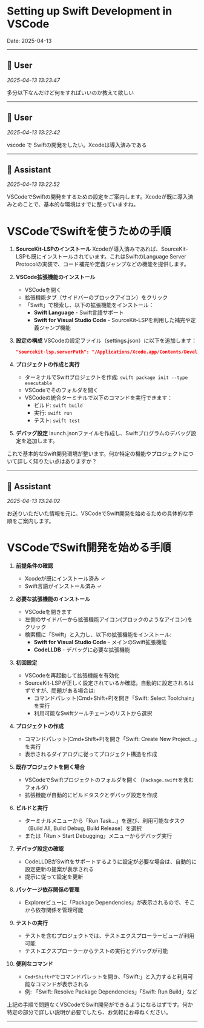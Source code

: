 # Setting up Swift Development in VSCode

Date: 2025-04-13

---

## 👤 User
*2025-04-13 13:23:47*

多分以下なんだけど何をすればいいのか教えて欲しい

---

## 👤 User
*2025-04-13 13:22:42*

vscode で Swiftの開発をしたい。Xcodeは導入済みである

---

## 🤖 Assistant
*2025-04-13 13:22:52*

VSCodeでSwiftの開発をするための設定をご案内します。Xcodeが既に導入済みとのことで、基本的な環境はすでに整っていますね。

# VSCodeでSwiftを使うための手順

1. **SourceKit-LSPのインストール**
   Xcodeが導入済みであれば、SourceKit-LSPも既にインストールされています。これはSwiftのLanguage Server Protocolの実装で、コード補完や定義ジャンプなどの機能を提供します。

2. **VSCode拡張機能のインストール**
   - VSCodeを開く
   - 拡張機能タブ（サイドバーのブロックアイコン）をクリック
   - 「Swift」で検索し、以下の拡張機能をインストール：
     - **Swift Language** - Swift言語サポート
     - **Swift for Visual Studio Code** - SourceKit-LSPを利用した補完や定義ジャンプ機能

3. **設定の構成**
   VSCodeの設定ファイル（settings.json）に以下を追加します：
   ```json
   "sourcekit-lsp.serverPath": "/Applications/Xcode.app/Contents/Developer/Toolchains/XcodeDefault.xctoolchain/usr/bin/sourcekit-lsp"
   ```

4. **プロジェクトの作成と実行**
   - ターミナルでSwiftプロジェクトを作成: `swift package init --type executable`
   - VSCodeでそのフォルダを開く
   - VSCodeの統合ターミナルで以下のコマンドを実行できます：
     - ビルド: `swift build`
     - 実行: `swift run`
     - テスト: `swift test`

5. **デバッグ設定**
   launch.jsonファイルを作成し、Swiftプログラムのデバッグ設定を追加します。

これで基本的なSwift開発環境が整います。何か特定の機能やプロジェクトについて詳しく知りたい点はありますか？

---

## 🤖 Assistant
*2025-04-13 13:24:02*

お送りいただいた情報を元に、VSCodeでSwift開発を始めるための具体的な手順をご案内します。

# VSCodeでSwift開発を始める手順

1. **前提条件の確認**
   - Xcodeが既にインストール済み ✓
   - Swift言語がインストール済み ✓

2. **必要な拡張機能のインストール**
   - VSCodeを開きます
   - 左側のサイドバーから拡張機能アイコン(ブロックのようなアイコン)をクリック
   - 検索欄に「Swift」と入力し、以下の拡張機能をインストール:
     - **Swift for Visual Studio Code** - メインのSwift拡張機能
     - **CodeLLDB** - デバッグに必要な拡張機能

3. **初回設定**
   - VSCodeを再起動して拡張機能を有効化
   - SourceKit-LSPが正しく設定されているか確認。自動的に設定されるはずですが、問題がある場合は:
     - コマンドパレット(Cmd+Shift+P)を開き「Swift: Select Toolchain」を実行
     - 利用可能なSwiftツールチェーンのリストから選択

4. **プロジェクトの作成**
   - コマンドパレット(Cmd+Shift+P)を開き「Swift: Create New Project...」を実行
   - 表示されるダイアログに従ってプロジェクト構造を作成

5. **既存プロジェクトを開く場合**
   - VSCodeでSwiftプロジェクトのフォルダを開く（`Package.swift`を含むフォルダ）
   - 拡張機能が自動的にビルドタスクとデバッグ設定を作成

6. **ビルドと実行**
   - ターミナルメニューから「Run Task...」を選び、利用可能なタスク（Build All, Build Debug, Build Release）を選択
   - または「Run &gt; Start Debugging」メニューからデバッグ実行

7. **デバッグ設定の確認**
   - CodeLLDBがSwiftをサポートするように設定が必要な場合は、自動的に設定更新の提案が表示される
   - 提示に従って設定を更新

8. **パッケージ依存関係の管理**
   - Explorerビューに「Package Dependencies」が表示されるので、そこから依存関係を管理可能

9. **テストの実行**
   - テストを含むプロジェクトでは、テストエクスプローラービューが利用可能
   - テストエクスプローラーからテストの実行とデバッグが可能

10. **便利なコマンド**
    - `Cmd+Shift+P`でコマンドパレットを開き、「Swift:」と入力すると利用可能なコマンドが表示される
    - 例: 「Swift: Resolve Package Dependencies」「Swift: Run Build」など

上記の手順で問題なくVSCodeでSwift開発ができるようになるはずです。何か特定の部分で詳しい説明が必要でしたら、お気軽にお尋ねください。

---
